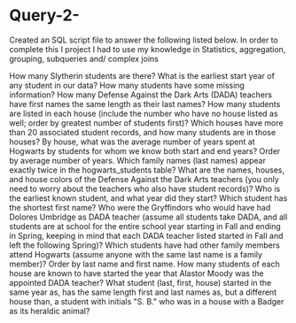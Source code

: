 # Query-2-
Created an SQL script file to answer the following listed below. In order to complete this I project I had to use my knowledge in Statistics, aggregation, grouping, subqueries and/ complex joins

How many Slytherin students are there?
What is the earliest start year of any student in our data?
How many students have some missing information?
How many Defense Against the Dark Arts (DADA) teachers have first names the same length as their last names?
How many students are listed in each house (include the number who have no house listed as well; order by greatest number of students first)?
Which houses have more than 20 associated student records, and how many students are in those houses?
By house, what was the average number of years spent at Hogwarts by students for whom we know both start and end years? Order by average number of years.
Which family names (last names) appear exactly twice in the hogwarts_students table?
What are the names, houses, and house colors of the Defense Against the Dark Arts teachers (you only need to worry about the teachers who also have student records)?
Who is the earliest known student, and what year did they start?
Which student has the shortest first name?
Who were the Gryffindors who would have had Dolores Umbridge as DADA teacher (assume all students take DADA, and all students are at school for the entire school year starting in Fall and ending in Spring, keeping in mind that each DADA teacher listed started in Fall and left the following Spring)?
Which students have had other family members attend Hogwarts (assume anyone with the same last name is a family member)? Order by last name and first name.
How many students of each house are known to have started the year that Alastor Moody was the appointed DADA teacher?
What student (last, first, house) started in the same year as, has the same length first and last names as, but a different house than, a student with initials "S. B." who was in a house with a Badger as its heraldic animal?
